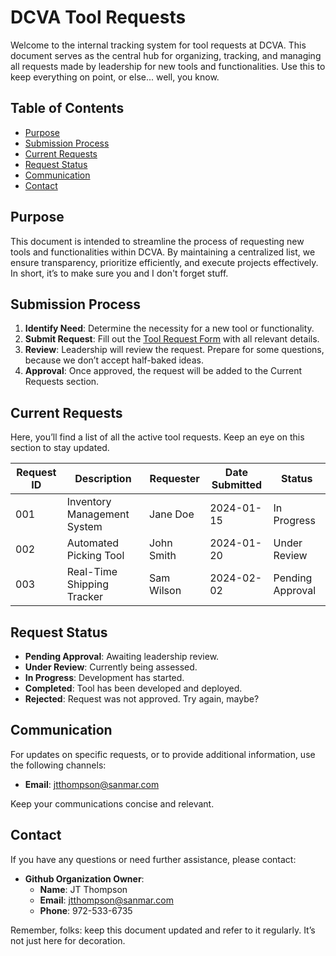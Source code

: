 # DCVA Tool Requests

Welcome to the internal tracking system for tool requests at DCVA. This document serves as the central hub for organizing, tracking, and managing all requests made by leadership for new tools and functionalities. Use this to keep everything on point, or else... well, you know.

## Table of Contents
- [Purpose](#purpose)
- [Submission Process](#submission-process)
- [Current Requests](#current-requests)
- [Request Status](#request-status)
- [Communication](#communication)
- [Contact](#contact)

## Purpose
This document is intended to streamline the process of requesting new tools and functionalities within DCVA. By maintaining a centralized list, we ensure transparency, prioritize efficiently, and execute projects effectively. In short, it’s to make sure you and I don't forget stuff.

## Submission Process
1. **Identify Need**: Determine the necessity for a new tool or functionality. 
2. **Submit Request**: Fill out the [Tool Request Form](#) with all relevant details.
3. **Review**: Leadership will review the request. Prepare for some questions, because we don’t accept half-baked ideas.
4. **Approval**: Once approved, the request will be added to the Current Requests section.

## Current Requests
Here, you’ll find a list of all the active tool requests. Keep an eye on this section to stay updated.

| Request ID | Description | Requester | Date Submitted | Status |
|------------|-------------|-----------|----------------|--------|
| 001        | Inventory Management System | Jane Doe    | 2024-01-15 | In Progress |
| 002        | Automated Picking Tool      | John Smith  | 2024-01-20 | Under Review |
| 003        | Real-Time Shipping Tracker  | Sam Wilson  | 2024-02-02 | Pending Approval |

## Request Status
- **Pending Approval**: Awaiting leadership review.
- **Under Review**: Currently being assessed.
- **In Progress**: Development has started.
- **Completed**: Tool has been developed and deployed.
- **Rejected**: Request was not approved. Try again, maybe?

## Communication
For updates on specific requests, or to provide additional information, use the following channels:
- **Email**: jtthompson@sanmar.com

Keep your communications concise and relevant. 

## Contact
If you have any questions or need further assistance, please contact:
- **Github Organization Owner**: 
  - **Name**: JT Thompson
  - **Email**: jtthompson@sanmar.com
  - **Phone**: 972-533-6735

Remember, folks: keep this document updated and refer to it regularly. It’s not just here for decoration.
